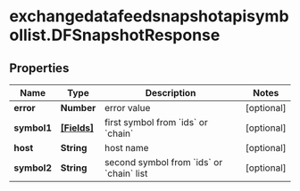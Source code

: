# exchangedatafeedsnapshotapisymbollist.DFSnapshotResponse

## Properties

Name | Type | Description | Notes
------------ | ------------- | ------------- | -------------
**error** | **Number** | error value | [optional] 
**symbol1** | [**[Fields]**](Fields.md) | first symbol from &#x60;ids&#x60; or &#x60;chain&#x60; | [optional] 
**host** | **String** | host name | [optional] 
**symbol2** | **String** | second symbol from &#x60;ids&#x60; or &#x60;chain&#x60; list | [optional] 


